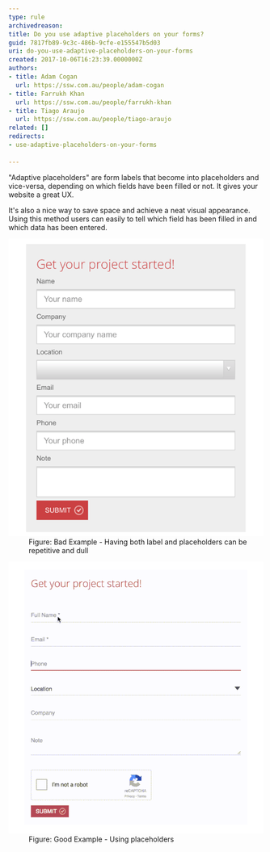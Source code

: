 ```yaml
---
type: rule
archivedreason: 
title: Do you use adaptive placeholders on your forms?
guid: 7817fb89-9c3c-486b-9cfe-e155547b5d03
uri: do-you-use-adaptive-placeholders-on-your-forms
created: 2017-10-06T16:23:39.0000000Z
authors:
- title: Adam Cogan
  url: https://ssw.com.au/people/adam-cogan
- title: Farrukh Khan
  url: https://ssw.com.au/people/farrukh-khan
- title: Tiago Araujo
  url: https://ssw.com.au/people/tiago-araujo
related: []
redirects:
- use-adaptive-placeholders-on-your-forms

---
```


"Adaptive placeholders" are form labels that become into placeholders and vice-versa, depending on which fields have been filled or not. It gives your website a great UX.


<!--endintro-->

It's also a nice way to save space and achieve a neat visual appearance. Using this method users can easily to tell which field has been filled in and which data has been entered.
<dl class="badImage"><dt> 
      <img src="placeholder-bad.png" alt="placeholder-bad.png"> 
   </dt><dd>Figure: Bad Example - Having both label and placeholders can be repetitive and dull<br></dd></dl><dl class="goodImage"><dt> 
      <img src="placeholder-good.gif" alt="placeholder-good.gif"></dt><dd>Figure: Good Example - Using placeholders</dd></dl>
